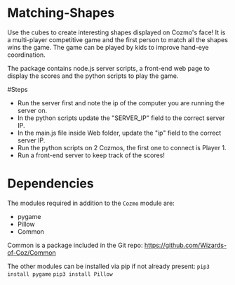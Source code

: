# Matching-Shapes
Use the cubes to create interesting shapes displayed on Cozmo's face! It is a multi-player competitive game and the first person to match all the shapes wins the game. The game can be played by kids to improve hand-eye coordination.

The package contains node.js server scripts, a front-end web page to display the scores and the python scripts to play the game.

#Steps
* Run the server first and note the ip of the computer you are running the server on.
* In the python scripts update the "SERVER_IP" field to the correct server IP.
* In the main.js file inside Web folder, update the "ip" field to the correct server IP. 
* Run the python scripts on 2 Cozmos, the first one to connect is Player 1. 
* Run a front-end server to keep track of the scores!

# Dependencies
The modules required in addition to the `Cozmo` module are:

* pygame
* Pillow
* Common

Common is a package included in the Git repo: https://github.com/Wizards-of-Coz/Common

The other modules can be installed via pip if not already present:
`pip3 install pygame`
`pip3 install Pillow`